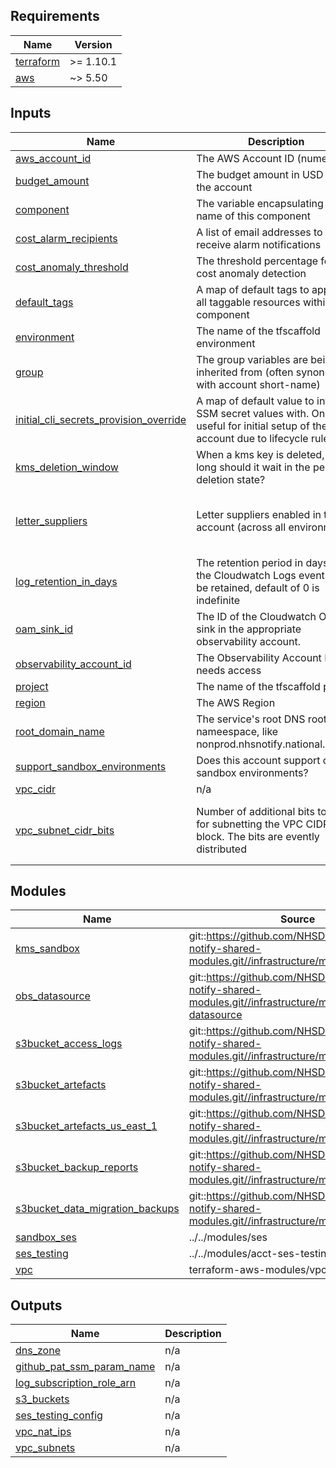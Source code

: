 <!-- BEGIN_TF_DOCS -->
<!-- markdownlint-disable -->
<!-- vale off -->

## Requirements

| Name | Version |
|------|---------|
| <a name="requirement_terraform"></a> [terraform](#requirement\_terraform) | >= 1.10.1 |
| <a name="requirement_aws"></a> [aws](#requirement\_aws) | ~> 5.50 |
## Inputs

| Name | Description | Type | Default | Required |
|------|-------------|------|---------|:--------:|
| <a name="input_aws_account_id"></a> [aws\_account\_id](#input\_aws\_account\_id) | The AWS Account ID (numeric) | `string` | n/a | yes |
| <a name="input_budget_amount"></a> [budget\_amount](#input\_budget\_amount) | The budget amount in USD for the account | `number` | `500` | no |
| <a name="input_component"></a> [component](#input\_component) | The variable encapsulating the name of this component | `string` | `"acct"` | no |
| <a name="input_cost_alarm_recipients"></a> [cost\_alarm\_recipients](#input\_cost\_alarm\_recipients) | A list of email addresses to receive alarm notifications | `list(string)` | `[]` | no |
| <a name="input_cost_anomaly_threshold"></a> [cost\_anomaly\_threshold](#input\_cost\_anomaly\_threshold) | The threshold percentage for cost anomaly detection | `number` | `10` | no |
| <a name="input_default_tags"></a> [default\_tags](#input\_default\_tags) | A map of default tags to apply to all taggable resources within the component | `map(string)` | `{}` | no |
| <a name="input_environment"></a> [environment](#input\_environment) | The name of the tfscaffold environment | `string` | n/a | yes |
| <a name="input_group"></a> [group](#input\_group) | The group variables are being inherited from (often synonmous with account short-name) | `string` | n/a | yes |
| <a name="input_initial_cli_secrets_provision_override"></a> [initial\_cli\_secrets\_provision\_override](#input\_initial\_cli\_secrets\_provision\_override) | A map of default value to intialise SSM secret values with. Only useful for initial setup of the account due to lifecycle rules. | `map(string)` | `{}` | no |
| <a name="input_kms_deletion_window"></a> [kms\_deletion\_window](#input\_kms\_deletion\_window) | When a kms key is deleted, how long should it wait in the pending deletion state? | `string` | `"30"` | no |
| <a name="input_letter_suppliers"></a> [letter\_suppliers](#input\_letter\_suppliers) | Letter suppliers enabled in the account (across all environments) | <pre>map(object({<br/>    enable_polling   = bool<br/>    default_supplier = optional(bool)<br/>  }))</pre> | `{}` | no |
| <a name="input_log_retention_in_days"></a> [log\_retention\_in\_days](#input\_log\_retention\_in\_days) | The retention period in days for the Cloudwatch Logs events to be retained, default of 0 is indefinite | `number` | `0` | no |
| <a name="input_oam_sink_id"></a> [oam\_sink\_id](#input\_oam\_sink\_id) | The ID of the Cloudwatch OAM sink in the appropriate observability account. | `string` | `""` | no |
| <a name="input_observability_account_id"></a> [observability\_account\_id](#input\_observability\_account\_id) | The Observability Account ID that needs access | `string` | n/a | yes |
| <a name="input_project"></a> [project](#input\_project) | The name of the tfscaffold project | `string` | n/a | yes |
| <a name="input_region"></a> [region](#input\_region) | The AWS Region | `string` | n/a | yes |
| <a name="input_root_domain_name"></a> [root\_domain\_name](#input\_root\_domain\_name) | The service's root DNS root nameespace, like nonprod.nhsnotify.national.nhs.uk | `string` | `"nonprod.nhsnotify.national.nhs.uk"` | no |
| <a name="input_support_sandbox_environments"></a> [support\_sandbox\_environments](#input\_support\_sandbox\_environments) | Does this account support dev sandbox environments? | `bool` | `false` | no |
| <a name="input_vpc_cidr"></a> [vpc\_cidr](#input\_vpc\_cidr) | n/a | `string` | `"10.0.0.0/16"` | no |
| <a name="input_vpc_subnet_cidr_bits"></a> [vpc\_subnet\_cidr\_bits](#input\_vpc\_subnet\_cidr\_bits) | Number of additional bits to use for subnetting the VPC CIDR block. The bits are evently distributed | <pre>object({<br/>    public  = number<br/>    private = number<br/>  })</pre> | <pre>{<br/>  "private": 3,<br/>  "public": 12<br/>}</pre> | no |
## Modules

| Name | Source | Version |
|------|--------|---------|
| <a name="module_kms_sandbox"></a> [kms\_sandbox](#module\_kms\_sandbox) | git::https://github.com/NHSDigital/nhs-notify-shared-modules.git//infrastructure/modules/kms | v1.0.8 |
| <a name="module_obs_datasource"></a> [obs\_datasource](#module\_obs\_datasource) | git::https://github.com/NHSDigital/nhs-notify-shared-modules.git//infrastructure/modules/obs-datasource | v2.0.3 |
| <a name="module_s3bucket_access_logs"></a> [s3bucket\_access\_logs](#module\_s3bucket\_access\_logs) | git::https://github.com/NHSDigital/nhs-notify-shared-modules.git//infrastructure/modules/s3bucket | v1.0.9 |
| <a name="module_s3bucket_artefacts"></a> [s3bucket\_artefacts](#module\_s3bucket\_artefacts) | git::https://github.com/NHSDigital/nhs-notify-shared-modules.git//infrastructure/modules/s3bucket | v2.0.2 |
| <a name="module_s3bucket_artefacts_us_east_1"></a> [s3bucket\_artefacts\_us\_east\_1](#module\_s3bucket\_artefacts\_us\_east\_1) | git::https://github.com/NHSDigital/nhs-notify-shared-modules.git//infrastructure/modules/s3bucket | v2.0.2 |
| <a name="module_s3bucket_backup_reports"></a> [s3bucket\_backup\_reports](#module\_s3bucket\_backup\_reports) | git::https://github.com/NHSDigital/nhs-notify-shared-modules.git//infrastructure/modules/s3bucket | v1.0.8 |
| <a name="module_s3bucket_data_migration_backups"></a> [s3bucket\_data\_migration\_backups](#module\_s3bucket\_data\_migration\_backups) | git::https://github.com/NHSDigital/nhs-notify-shared-modules.git//infrastructure/modules/s3bucket | v2.0.4 |
| <a name="module_sandbox_ses"></a> [sandbox\_ses](#module\_sandbox\_ses) | ../../modules/ses | n/a |
| <a name="module_ses_testing"></a> [ses\_testing](#module\_ses\_testing) | ../../modules/acct-ses-testing | n/a |
| <a name="module_vpc"></a> [vpc](#module\_vpc) | terraform-aws-modules/vpc/aws | 5.19.0 |
## Outputs

| Name | Description |
|------|-------------|
| <a name="output_dns_zone"></a> [dns\_zone](#output\_dns\_zone) | n/a |
| <a name="output_github_pat_ssm_param_name"></a> [github\_pat\_ssm\_param\_name](#output\_github\_pat\_ssm\_param\_name) | n/a |
| <a name="output_log_subscription_role_arn"></a> [log\_subscription\_role\_arn](#output\_log\_subscription\_role\_arn) | n/a |
| <a name="output_s3_buckets"></a> [s3\_buckets](#output\_s3\_buckets) | n/a |
| <a name="output_ses_testing_config"></a> [ses\_testing\_config](#output\_ses\_testing\_config) | n/a |
| <a name="output_vpc_nat_ips"></a> [vpc\_nat\_ips](#output\_vpc\_nat\_ips) | n/a |
| <a name="output_vpc_subnets"></a> [vpc\_subnets](#output\_vpc\_subnets) | n/a |
<!-- vale on -->
<!-- markdownlint-enable -->
<!-- END_TF_DOCS -->
